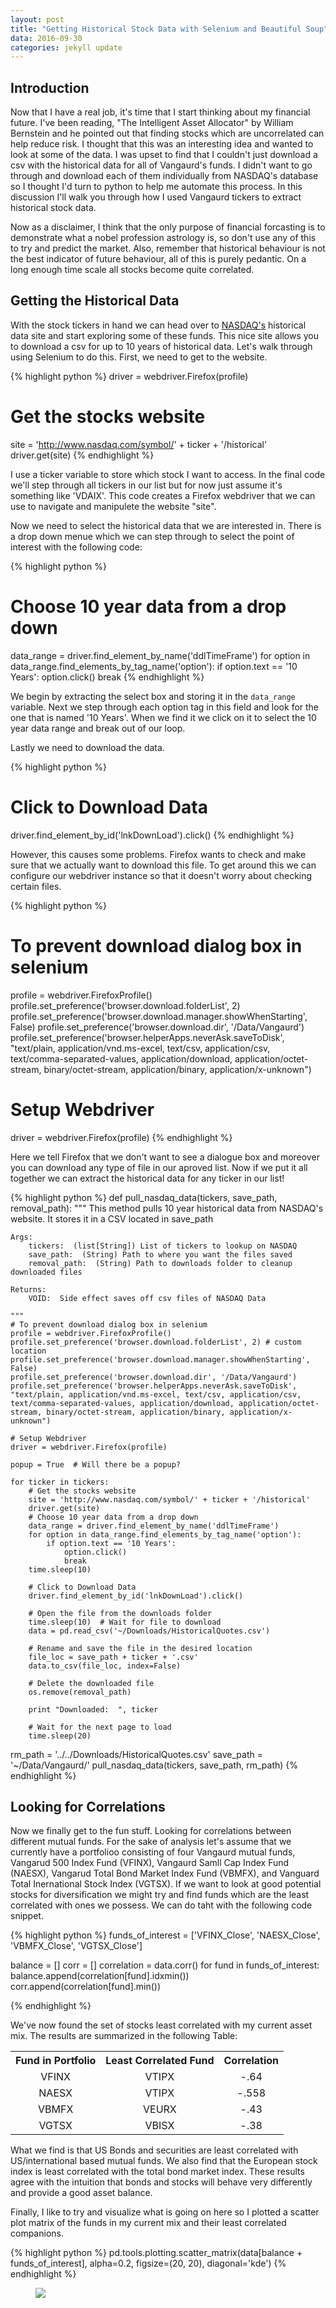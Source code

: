 ```yaml
---
layout: post
title: "Getting Historical Stock Data with Selenium and Beautiful Soup"
data: 2016-09-30
categories: jekyll update
---
```

<head>
  <script type="text/javascript"
          src="http://cdn.mathjax.org/mathjax/latest/MathJax.js?config=TeX-AMS-MML_HTMLorMML">
  </script>
</head>

## **Introduction**
Now that I have a real job, it's time that I start thinking about my financial future.  I've been reading, "The Intelligent Asset Allocator" by William Bernstein and he pointed out that finding stocks which are uncorrelated can help reduce risk.  I thought that this was an interesting idea and wanted to look at some of the data.  I was upset to find that I couldn't just download a csv with the historical data for all of Vangaurd's funds.  I didn't want to go through and download each of them individually from NASDAQ's database so I thought I'd turn to python to help me automate this process.  In this discussion I'll walk you through how I used Vangaurd tickers to extract historical stock data.

Now as a disclaimer,  I think that the only purpose of financial forcasting is to demonstrate what a nobel profession astrology is, so don't use any of this to try and predict the market.  Also, remember that historical behaviour is not the best indicator of future behaviour, all of this is purely pedantic.  On a long enough time scale all stocks become quite correlated.


## **Getting the Historical Data**

With the stock tickers in hand we can head over to <a href='http://www.nasdaq.com/symbol/vdaix/historical'>NASDAQ's</a> historical data site and start exploring some of these funds. This nice site allows you to download a csv for up to 10 years of historical data.  Let's walk through using Selenium to do this.  First, we need to get to the website.


{% highlight python %}
driver = webdriver.Firefox(profile)
# Get the stocks website
site = 'http://www.nasdaq.com/symbol/' + ticker + '/historical'
driver.get(site)
{% endhighlight %}

I use a ticker variable to store which stock I want to access.  In the final code we'll step through all tickers in our list but for now just assume it's something like 'VDAIX'.  This code creates a Firefox webdriver that we can use to navigate and manipulete the website "site".

Now we need to select the historical data that we are interested in.  There is a drop down menue which we can step through to select the point of interest with the following code:

{% highlight python %}
# Choose 10 year data from a drop down
data_range = driver.find_element_by_name('ddlTimeFrame')
for option in data_range.find_elements_by_tag_name('option'):
    if option.text == '10 Years':
        option.click()
        break
{% endhighlight %}

We begin by extracting the select box and storing it in the `data_range` variable.  Next we step through each option tag in this field and look for the one that is named '10 Years'.  When we find it we click on it to select the 10 year data range and break out of our loop.

Lastly we need to download the data.

{% highlight python %}
# Click to Download Data
driver.find_element_by_id('lnkDownLoad').click()
{% endhighlight %}

However, this causes some problems.  Firefox wants to check and make sure that we actually want to download this file.  To get around this we can configure our webdriver instance so that it doesn't worry about checking certain files.  


{% highlight python %}
# To prevent download dialog box in selenium
profile = webdriver.FirefoxProfile()
profile.set_preference('browser.download.folderList', 2)
profile.set_preference('browser.download.manager.showWhenStarting', False)
profile.set_preference('browser.download.dir', '/Data/Vangaurd')
profile.set_preference('browser.helperApps.neverAsk.saveToDisk', "text/plain, application/vnd.ms-excel, text/csv, application/csv, text/comma-separated-values, application/download, application/octet-stream, binary/octet-stream, application/binary, application/x-unknown")

# Setup Webdriver
driver = webdriver.Firefox(profile)
{% endhighlight %}

Here we tell Firefox that we don't want to see a dialogue box and moreover you can download any type of file in our aproved list.  Now if we put it all together we can extract the historical data for any ticker in our list!

{% highlight python %}
def pull_nasdaq_data(tickers, save_path, removal_path):
    """ This method pulls 10 year historical data from NASDAQ's website.
    It stores it in a CSV located in save_path
    
    Args:
        tickers:  (list[String]) List of tickers to lookup on NASDAQ
        save_path:  (String) Path to where you want the files saved
        removal_path:  (String) Path to downloads folder to cleanup downloaded files
    
    Returns:
        VOID:  Side effect saves off csv files of NASDAQ Data
    
    """
    # To prevent download dialog box in selenium
    profile = webdriver.FirefoxProfile()
    profile.set_preference('browser.download.folderList', 2) # custom location
    profile.set_preference('browser.download.manager.showWhenStarting', False)
    profile.set_preference('browser.download.dir', '/Data/Vangaurd')
    profile.set_preference('browser.helperApps.neverAsk.saveToDisk', "text/plain, application/vnd.ms-excel, text/csv, application/csv, text/comma-separated-values, application/download, application/octet-stream, binary/octet-stream, application/binary, application/x-unknown")

    # Setup Webdriver
    driver = webdriver.Firefox(profile)
    
    popup = True  # Will there be a popup?
    
    for ticker in tickers:
        # Get the stocks website
        site = 'http://www.nasdaq.com/symbol/' + ticker + '/historical'
        driver.get(site)
        # Choose 10 year data from a drop down
        data_range = driver.find_element_by_name('ddlTimeFrame')
        for option in data_range.find_elements_by_tag_name('option'):
            if option.text == '10 Years':
                option.click()
                break
        time.sleep(10)

        # Click to Download Data
        driver.find_element_by_id('lnkDownLoad').click()
        
        # Open the file from the downloads folder
        time.sleep(10)  # Wait for file to download
        data = pd.read_csv('~/Downloads/HistoricalQuotes.csv')
        
        # Rename and save the file in the desired location
        file_loc = save_path + ticker + '.csv'
        data.to_csv(file_loc, index=False)
        
        # Delete the downloaded file
        os.remove(removal_path)
        
        print "Downloaded:  ", ticker
        
        # Wait for the next page to load
        time.sleep(20)  
        
rm_path = '../../Downloads/HistoricalQuotes.csv'
save_path = '~/Data/Vangaurd/'
pull_nasdaq_data(tickers, save_path, rm_path)
{% endhighlight %}



## **Looking for Correlations**

Now we finally get to the fun stuff.  Looking for correlations between different mutual funds.  For the sake of analysis let's assume that we currently have a portfolioo consisting of four Vangaurd mutual funds, Vangarud 500 Index Fund (VFINX), Vangaurd Samll Cap Index Fund (NAESX), Vangarud Total Bond Market Index Fund (VBMFX), and Vanguard Total Inernational Stock Index (VGTSX).  If we want to look at good potential stocks for diversification we might try and find funds which are the least correlated with ones we possess.  We can do taht with the following code snippet.


{% highlight python %}
funds_of_interest = ['VFINX_Close', 'NAESX_Close', 'VBMFX_Close', 'VGTSX_Close']

balance = []
corr = []
correlation = data.corr()
for fund in funds_of_interest:
    balance.append(correlation[fund].idxmin())
    corr.append(correlation[fund].min())
    
{% endhighlight %}   
    

We've now found the set of stocks least correlated with my current asset mix. The results are summarized in the following Table:

<table style="width:100%">
  <tr>
    <th>Fund in Portfolio</th>
    <th>Least Correlated Fund</th> 
    <th>Correlation</th>
  </tr>
  <tr>
    <td align='center'>VFINX</td>
    <td align='center'>VTIPX</td> 
    <td align='center'>-.64</td>
  </tr>
  <tr>
    <td align='center'>NAESX</td>
    <td align='center'>VTIPX</td> 
    <td align='center'>-.558</td>
  </tr>
    <tr>
    <td align='center'>VBMFX</td>
    <td align='center'>VEURX</td> 
    <td align='center'>-.43</td>
  </tr>
    <tr>
    <td align='center'>VGTSX</td>
    <td align='center'>VBISX</td> 
    <td align='center'>-.38</td>
  </tr>
</table>

What we find is that US Bonds and securities are least correlated with US/international based mutual funds.  We also find that the European stock index is least correlated with the total bond market index.  These results agree with the intuition that bonds and stocks will behave very differently and provide a good asset balance.


Finally, I like to try and visualize what is going on here so I plotted a scatter plot matrix of the funds in my current mix and their least correlated companions.

{% highlight python %}
pd.tools.plotting.scatter_matrix(data[balance + funds_of_interest], alpha=0.2, figsize=(20, 20), diagonal='kde')
{% endhighlight %}

<figure class="half">
	<img src="/assets/Getting_Historical_Stock_Data/figure_01.png">
</figure>














